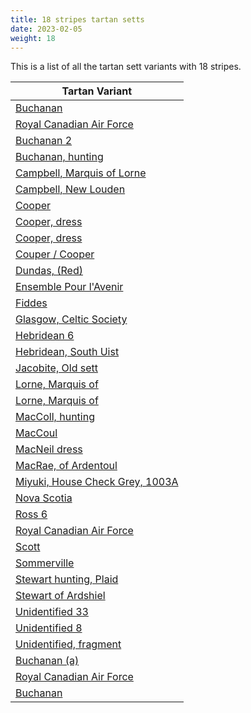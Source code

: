 ```yaml
---
title: 18 stripes tartan setts
date: 2023-02-05
weight: 18
---
```

This is a list of all the tartan sett variants with 18 stripes.

| Tartan Variant |
|---------------|
| [Buchanan](/stripes/K2/Y12/K2/DB8/K2/G12/DB8/G12/K2/DB8/K2/R16/N2/R16/K2/DB8/K2/Y12)||
| [Royal Canadian Air Force](/stripes/P/4/DB12/P4/DB12/P4/DB8/P4/K4/P4/K4/N6/K6/N28/K2/P4/K2/N12/P/8)||
| [Buchanan 2](/stripes/B/8/G12/K2/B8/K2/R16/LN2/R16/K2/B8/K2/Y12/K2/Y12/K2/B8/K2/G/24)||
| [Buchanan, hunting](/stripes/B/12/G24/K4/B12/K4/LT24/K4/LT24/K4/B12/K4/DR24/LN2/DR24/K4/B12/K4/G/48)||
| [Campbell, Marquis of Lorne](/stripes/K/6/G4/K22/G3/K3/G32/R3/G3/LN3/G3/Y3/G32/K3/G3/K22/G4/K6/P/6)||
| [Campbell, New Louden](/stripes/LT/18/LN4/P4/LT4/R10/K4/R10/LT4/P4/LN4/G24/LN4/LT10/DB4/B4/LT10/LN4/R/50)||
| [Cooper](/stripes/R/4/B4/R6/B60/K2/B2/G24/R6/B4/R6/K28/B6/G2/B6/G64/B4/R6/RA/4)||
| [Cooper, dress](/stripes/B/4/LP8/R4/LN52/B6/LN4/B6/K20/LP6/B4/LP6/G18/B2/K2/B42/LP6/B4/R/4)||
| [Cooper, dress](/stripes/B/4/R8/LT4/LN56/B6/LN4/B6/K20/R6/B4/R6/G18/B2/K2/B42/R8/B4/LT/4)||
| [Couper / Cooper](/stripes/B/4/LP8/R4/G48/B8/G4/B8/K20/LP8/B4/LP8/G16/B2/K2/B44/LP8/B4/R/4)||
| [Dundas, (Red)](/stripes/BA/6/K2/P2/R10/G48/R4/K2/BA2/R4/B10/R4/BA2/K2/R38/K2/P2/R8/G/8)||
| [Ensemble Pour l'Avenir](/stripes/B/6/N2/B4/R28/N4/R2/N4/B20/R20/B20/LN4/R4/LN4/R28/N12/R20/B20/LN/4)||
| [Fiddes](/stripes/G/24/R22/P24/K2/P2/K2/R64/G16/P16/G16/P16/R64/K2/P2/K2/P24/R22/G/24)||
| [Glasgow, Celtic Society](/stripes/B/16/LT6/B6/LT6/B6/LT6/B8/G8/K6/G6/K6/G6/K6/G26/R16/G8/B6/K/12)||
| [Hebridean 6](/stripes/B/4/K20/R4/DG4/R4/K20/R4/K20/R2/K4/R2/K20/R2/K4/R2/K20/R2/K/4)||
| [Hebridean, South Uist](/stripes/B/38/R4/G6/R4/B4/R40/G2/Y2/R2/G4/R4/B36/R4/G4/R44/G6/LN2/R/6)||
| [Jacobite, Old sett](/stripes/LN/4/B2/LN4/K2/R12/Y8/LN2/K2/LN2/Y8/DR16/R8/K10/R12/LN10/R6/K2/R/18)||
| [Lorne, Marquis of](/stripes/B/6/K6/G4/K28/G4/K4/G40/R4/G4/LN4/G4/Y4/G40/K4/G4/K28/G4/K/6)||
| [Lorne, Marquis of](/stripes/B/20/DG20/G16/DG92/G6/DG6/G110/Y8/G10/LN8/G10/R8/G110/DG6/G6/DG92/G16/DG/20)||
| [MacColl, hunting](/stripes/DR/4/R4/G4/R14/G44/R14/DR4/LN2/R4/B4/R4/LN2/DR4/R14/B44/R12/DR6/R/12)||
| [MacCoul](/stripes/DR/8/R72/B2/R4/G24/R24/G24/DR12/R4/DR12/B24/R8/G4/R8/G4/R4/DR4/R/24)||
| [MacNeil dress](/stripes/B/36/K26/G36/Y8/G36/K26/LN8/B8/LN36/B8/LN8/B8/LN36/B8/LN8/K26/B36/LN/8)||
| [MacRae, of Ardentoul](/stripes/K/6/R4/K2/R80/K2/R4/K6/R4/K2/R6/G36/K2/LN2/B4/Y2/B36/BA6/R/22)||
| [Miyuki, House Check Grey, 1003A](/stripes/NA/6/N6/NA6/N40/NB6/R3/N8/NB10/N8/R3/NB6/N10/NA28/N10/NB6/R3/N14/NA/12)||
| [Nova Scotia](/stripes/B/8/DG2/B6/DG2/B6/DG8/G8/LT16/B50/DG4/G4/DG4/G4/DG4/LT28/B4/DG4/G/20)||
| [Ross 6](/stripes/G/36/R4/G36/R36/G4/R8/G4/R36/B36/R4/B36/R36/B2/R2/B4/R2/B2/R/36)||
| [Royal Canadian Air Force](/stripes/DR/8/B12/K2/DR4/K2/B28/K6/LN6/K4/DR4/K4/DR4/DB8/DR4/DB12/DR4/DB12/DR/6)||
| [Scott](/stripes/K/2/R4/G6/R4/K2/R32/G16/R4/G4/LN4/G4/R4/G4/LN4/G4/R4/G16/R/32)||
| [Sommerville](/stripes/LN/2/RA3/R5/RA48/B4/RA2/G17/R5/RA3/R5/B21/RA5/G3/RA5/G54/RA3/R5/Y/2)||
| [Stewart hunting, Plaid](/stripes/B/18/G6/B18/K8/G20/R8/G20/K12/G4/K14/G4/K14/G4/K12/G20/Y8/G20/K/16)||
| [Stewart of Ardshiel](/stripes/B/4/DB2/R2/RA12/G66/RA4/DB2/B2/RA6/DB34/RA6/B2/DB2/RA65/DB3/R2/RA6/G/14)||
| [Unidentified 33](/stripes/N/40/LN4/P140/Y4/K26/LN20/R10/K2/R10/K2/R10/LN20/K26/Y4/LT30/LN44/K4/Y/4)||
| [Unidentified 8](/stripes/G/12/RA12/R2/G6/RA108/DB2/B2/RA6/DB32/RA6/B2/DB2/RA12/G60/RA12/DB2/B2/RA/132)||
| [Unidentified, fragment](/stripes/K/12/LN12/K12/P12/K38/G38/K12/G38/Y12/G38/K12/G38/K38/P12/K12/R12/K12/P/94)||
| [Buchanan (a)](/stripes/K/2/LG12/K2/DB8/K2/DG12/DB8/DG12/K2/DB8/K2/DR16/N2/DR16/K2/DB8/K2/LG/12)||
| [Royal Canadian Air Force](/stripes/DR/8/B12/K2/DR4/K2/B28/K6/N6/K4/DR4/K4/DR4/DB8/DR4/DB12/DR4/DB12/DR/6)||
| [Buchanan](/stripes/K2/LG12/K2/DB8/K2/DG12/DB8/DG12/K2/DB8/K2/DR16/N2/DR16/K2/DB8/K2/LG12)||
